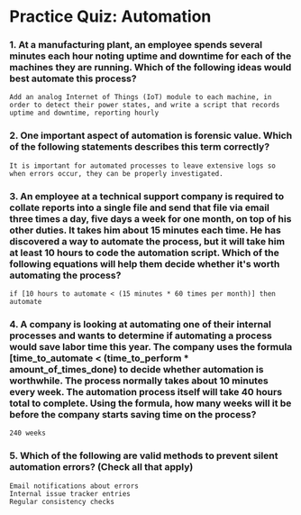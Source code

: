 # Practice Quiz: Automation

### 1. At a manufacturing plant, an employee spends several minutes each hour noting uptime and downtime for each of the machines they are running. Which of the following ideas would best automate this process?

    Add an analog Internet of Things (IoT) module to each machine, in order to detect their power states, and write a script that records uptime and downtime, reporting hourly

### 2. One important aspect of automation is forensic value. Which of the following statements describes this term correctly?

    It is important for automated processes to leave extensive logs so when errors occur, they can be properly investigated.

### 3. An employee at a technical support company is required to collate reports into a single file and send that file via email three times a day, five days a week for one month, on top of his other duties. It takes him about 15 minutes each time. He has discovered a way to automate the process, but it will take him at least 10 hours to code the automation script. Which of the following equations will help them decide whether it's worth automating the process?

    if [10 hours to automate < (15 minutes * 60 times per month)] then automate

### 4. A company is looking at automating one of their internal processes and wants to determine if automating a process would save labor time this year. The company uses the formula [time_to_automate < (time_to_perform * amount_of_times_done) to decide whether automation is worthwhile. The process normally takes about 10 minutes every week. The automation process itself will take 40 hours total to complete. Using the formula, how many weeks will it be before the company starts saving time on the process?

    240 weeks

### 5. Which of the following are valid methods to prevent silent automation errors? (Check all that apply)

    Email notifications about errors
    Internal issue tracker entries
    Regular consistency checks